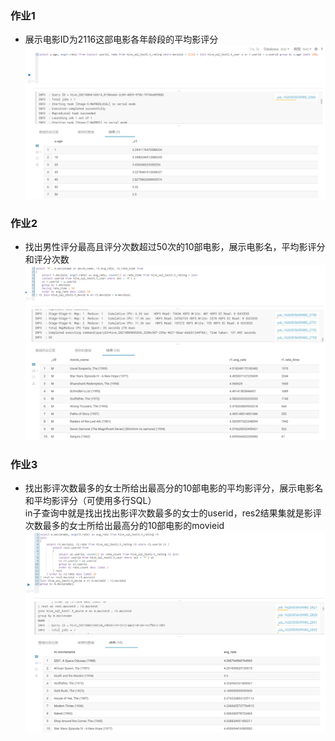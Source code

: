 ### 作业1 ###
- 展示电影ID为2116这部电影各年龄段的平均影评分
![image](https://github.com/18024509136/hive-sql/blob/master/%E4%BD%9C%E4%B8%9A1.png)

### 作业2 ###
- 找出男性评分最高且评分次数超过50次的10部电影，展示电影名，平均影评分和评分次数
![image](https://github.com/18024509136/hive-sql/blob/master/%E4%BD%9C%E4%B8%9A2.png)

### 作业3 ###
- 找出影评次数最多的女士所给出最高分的10部电影的平均影评分，展示电影名和平均影评分（可使用多行SQL）  
in子查询中就是找出找出影评次数最多的女士的userid，res2结果集就是影评次数最多的女士所给出最高分的10部电影的movieid  
![image](https://github.com/18024509136/hive-sql/blob/master/%E4%BD%9C%E4%B8%9A3.png)
